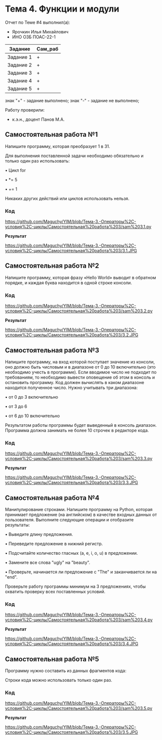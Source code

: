 # Тема 4. Функции и модули
Отчет по Теме #4 выполнил(а):
- Ярочкин Илья Михайлович 
- ИНО ОЗБ ПОАС-22-1

| Задание | Сам_раб |
| ------ |  ------ |
| Задание 1 |  + |
| Задание 2 |  + |
| Задание 3 |+ |
| Задание 4 |  + |
| Задание 5 | + |


знак "+" - задание выполнено; знак "-" - задание не выполнено;

Работу проверили:
- к.э.н., доцент Панов М.А.

## Самостоятельная работа №1
Напишите программу, которая преобразует 1 в 31.

Для выполнения поставленной задачи необходимо обязательно и только один раз использовать:

•	Цикл for

•	*= 5

•	+= 1

Никаких других действий или циклов использовать нельзя.

### Код
https://github.com/Maguchy/YIM/blob/Тема-3.-Операторы%2C-условия%2C-циклы/Самостоятельная%20работа%203/sam%203.1.py

**Результат**

https://github.com/Maguchy/YIM/blob/Тема-3.-Операторы%2C-условия%2C-циклы/Самостоятельная%20работа%203/3.1.JPG

## Самостоятельная работа №2
Напишите программу, которая фразу «Hello World» выводит в обратном порядке, и каждая буква находится в одной строке консоли. 

### Код
https://github.com/Maguchy/YIM/blob/Тема-3.-Операторы%2C-условия%2C-циклы/Самостоятельная%20работа%203/sam%203.2.py

**Результат**

https://github.com/Maguchy/YIM/blob/Тема-3.-Операторы%2C-условия%2C-циклы/Самостоятельная%20работа%203/3.2.JPG

## Самостоятельная работа №3
Напишите программу, на вход которой поступает значение из консоли, оно должно быть числовым и в диапазоне от 0 до 10 включительно (это необходимо учесть в программе). Если вводимое число не подходит по требованиям, то необходимо вывести оповещение об этом в консоль и остановить программу. Код должен вычислять в каком диапазоне находится полученное число. Нужно учитывать три диапазона:

•	от 0 до 3 включительно

•	от 3 до 6

•	от 6 до 10 включительно

Результатом работы программы будет выведенный в консоль диапазон. Программа должна занимать не более 10 строчек в редакторе кода.

### Код
https://github.com/Maguchy/YIM/blob/Тема-3.-Операторы%2C-условия%2C-циклы/Самостоятельная%20работа%203/sam%203.3.py 

**Результат**

https://github.com/Maguchy/YIM/blob/Тема-3.-Операторы%2C-условия%2C-циклы/Самостоятельная%20работа%203/3.3.JPG

## Самостоятельная работа №4
Манипулирование строками. Напишите программу на Python, которая принимает предложение (на английском) в качестве входных данных от пользователя. Выполните следующие операции и отобразите результаты:

•	Выведите длину предложения.

•	Переведите предложение в нижний регистр.

•	Подсчитайте количество гласных (a, e, i, o, u) в предложении.

•	Замените все слова "ugly" на "beauty".

•	Проверьте, начинается ли предложение с "The" и заканчивается ли на "end".

Проверьте работу программы минимум на 3 предложениях, чтобы охватить проверку всех поставленных условий.

### Код
https://github.com/Maguchy/YIM/blob/Тема-3.-Операторы%2C-условия%2C-циклы/Самостоятельная%20работа%203/sam%203.4.py

**Результат**

https://github.com/Maguchy/YIM/blob/Тема-3.-Операторы%2C-условия%2C-циклы/Самостоятельная%20работа%203/3.4.JPG

## Самостоятельная работа №5
Программу нужно составить из данных фрагментов кода:

Строки кода можно использовать только один раз. 

### Код
https://github.com/Maguchy/YIM/blob/Тема-3.-Операторы%2C-условия%2C-циклы/Самостоятельная%20работа%203/sam%203.5.py

**Результат**

https://github.com/Maguchy/YIM/blob/Тема-3.-Операторы%2C-условия%2C-циклы/Самостоятельная%20работа%203/3.5.JPG
